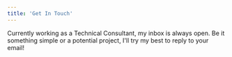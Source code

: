 ```yaml
---
title: 'Get In Touch'
---
```


Currently working as a Technical Consultant, my inbox is always open. Be it something simple or a potential project, I'll try my best to reply to your email! 
